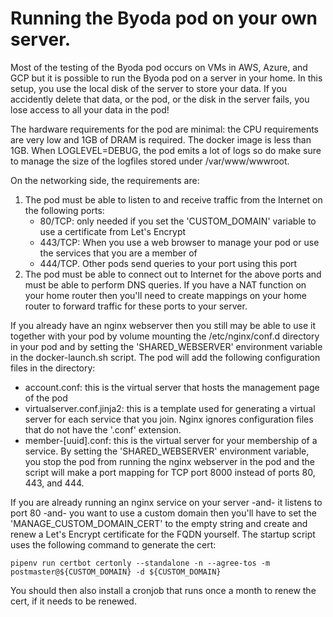 # Running the Byoda pod on your own server.

Most of the testing of the Byoda pod occurs on VMs in AWS, Azure, and GCP but it is possible to run the Byoda pod on a server in your home. In this setup, you use the local disk of the server to store your data. If you accidently delete that data, or the pod, or the disk in the server fails, you lose access to all your data in the pod!

The hardware requirements for the pod are minimal: the CPU requirements are very low and 1GB of DRAM is required. The docker image is less than 1GB. When LOGLEVEL=DEBUG, the pod emits a lot of logs so do make sure to manage the size of the logfiles stored under /var/www/wwwroot.

On the networking side, the requirements are:
1. The pod must be able to listen to and receive traffic from the Internet on the following ports:
    - 80/TCP: only needed if you set the 'CUSTOM_DOMAIN' variable to use a certificate from Let's Encrypt
    - 443/TCP: When you use a web browser to manage your pod or use the services that you are a member of
    - 444/TCP. Other pods send queries to your port using this port
2. The pod must be able to connect out to Internet for the above ports and must be able to perform DNS queries. If you have a NAT function on your home router then you'll need to create mappings on your home router to forward traffic for these ports to your server.

If you already have an nginx webserver then you still may be able to use it together with your pod by volume mounting the /etc/nginx/conf.d directory in your pod and by setting the 'SHARED_WEBSERVER' environment variable in the docker-launch.sh script. The pod will add the following configuration files in the directory:
- account.conf: this is the virtual server that hosts the management page of the pod
- virtualserver.conf.jinja2: this is a template used for generating a virtual server for each service that you join. Nginx ignores configuration files that do not have the '.conf' extension.
- member-[uuid].conf: this is the virtual server for your membership of a service.
By setting the 'SHARED_WEBSERVER' environment variable, you stop the pod from running the nginx webserver in the pod and the script will make a port mapping for TCP port 8000 instead of ports 80, 443, and 444.

If you are already running an nginx service on your server -and- it listens to port 80 -and- you want to use a custom domain then you'll have to set the 'MANAGE_CUSTOM_DOMAIN_CERT' to the empty string and create and renew a Let's Encrypt certificate for the FQDN yourself. The startup script uses the following command to generate the cert:
```
pipenv run certbot certonly --standalone -n --agree-tos -m postmaster@${CUSTOM_DOMAIN} -d ${CUSTOM_DOMAIN}
```

You should then also install a cronjob that runs once a month to renew the cert, if it needs to be renewed.